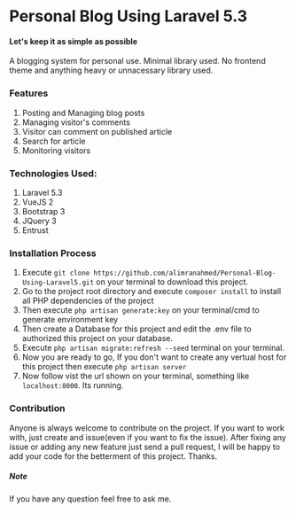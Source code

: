 # Personal Blog Using Laravel 5.3
#### Let's keep it as simple as possible
A blogging system for personal use. Minimal library used. No frontend theme and anything heavy or unnacessary library used.  

### Features
1. Posting and Managing blog posts
2. Managing visitor's comments
3. Visitor can comment on published article
4. Search for article
5. Monitoring visitors

### Technologies Used: 
1. Laravel 5.3
2. VueJS 2
3. Bootstrap 3
4. JQuery 3
5. Entrust

### Installation Process
1. Execute `git clone https://github.com/alimranahmed/Personal-Blog-Using-Laravel5.git` on your terminal to download this project.
2. Go to the project root directory and execute `composer install` to install all PHP dependencies of the project
3. Then execute `php artisan generate:key` on your terminal/cmd to generate environment key
4. Then create a Database for this project and edit the .env file to authorized this project on your database. 
5. Execute `php artisan migrate:refresh --seed` terminal on your terminal.
6. Now you are ready to go, If you don't want to create any vertual host for this project then execute
  `php artisan server`
7. Now follow vist the url shown on your terminal, something like `localhost:8000`. Its running. 

### Contribution 
Anyone is always welcome to contribute on the project. If you want to work with, just create and issue(even if you want to fix the issue). After fixing any issue or adding any new feature just send a pull request, I will be happy to add your code for the betterment of this project. Thanks.

##### Note
If you have any question feel free to ask me. 
